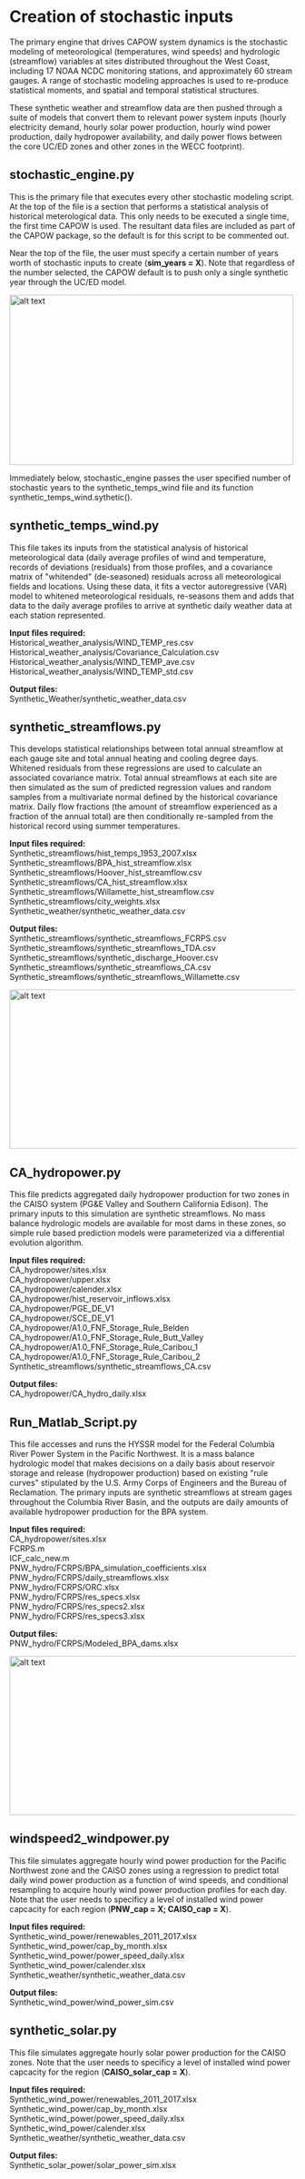 # Creation of stochastic inputs
The primary engine that drives CAPOW system dynamics is the stochastic modeling of meteorological (temperatures, wind speeds) and hydrologic (streamflow) variables at sites distributed throughout the West Coast, including 17 NOAA NCDC monitoring stations, and approximately 60 stream gauges. A range of stochastic modeling approaches is used to re-produce statistical moments, and spatial and temporal statistical structures. 

These synthetic weather and streamflow data are then pushed through a suite of models that convert them to relevant power system inputs (hourly electricity demand, hourly solar power production, hourly wind power production, daily hydropower availability, and daily power flows between the core UC/ED zones and other zones in the WECC footprint).

## stochastic_engine.py
This is the primary file that executes every other stochastic modeling script. At the top of the file is a section that performs a statistical analysis of historical meterological data. This only needs to be executed a single time, the first time CAPOW is used. The resultant data files are included as part of the CAPOW package, so the default is for this script to be commented out. 

Near the top of the file, the user must specify a certain number of years worth of stochastic inputs to create (**sim_years = X**). Note that regardless of the number selected, the CAPOW default is to push only a single synthetic year through the UC/ED model.

<img src="https://github.com/romulus97/CAPOW/blob/master/Images/readme1.png" alt="alt text" width="500" height="300">

Immediately below, stochastic_engine passes the user specified number of stochastic years to the synthetic_temps_wind file and its function synthetic_temps_wind.sythetic().

## synthetic_temps_wind.py
This file takes its inputs from the statistical analysis of historical meteorological data (daily average profiles of wind and temperature, records of deviations (residuals) from those profiles, and a covariance matrix of "whitended" (de-seasoned) residuals across all meteorological fields and locations. Using these data, it fits a vector autoregressive (VAR) model to whitened meteorological residuals, re-seasons them and adds that data to the daily average profiles to arrive at synthetic daily weather data at each station represented.

**Input files required:** <br/>
Historical_weather_analysis/WIND_TEMP_res.csv <br/>
Historical_weather_analysis/Covariance_Calculation.csv <br/>
Historical_weather_analysis/WIND_TEMP_ave.csv <br/>
Historical_weather_analysis/WIND_TEMP_std.csv <br/>

**Output files:** <br/>
Synthetic_Weather/synthetic_weather_data.csv

## synthetic_streamflows.py
This develops statistical relationships between total annual streamflow at each gauge site and total annual heating and cooling degree days. Whitened residuals from these regressions are used to calculate an associated covariance matrix. Total annual streamflows at each site are then simulated as the sum of predicted regression values and random samples from a multivariate normal defined by the historical covariance matrix. Daily flow fractions (the amount of streamflow experienced as a fraction of the annual total) are then conditionally re-sampled from the historical record using summer temperatures. 

**Input files required:** <br/>
Synthetic_streamflows/hist_temps_1953_2007.xlsx <br/>
Synthetic_streamflows/BPA_hist_streamflow.xlsx <br/>
Synthetic_streamflows/Hoover_hist_streamflow.csv <br/>
Synthetic_streamflows/CA_hist_streamflow.xlsx <br/>
Synthetic_streamflows/Willamette_hist_streamflow.csv <br/>
Synthetic_streamflows/city_weights.xlsx <br/>
Synthetic_weather/synthetic_weather_data.csv <br/>

**Output files:** <br/>
Synthetic_streamflows/synthetic_streamflows_FCRPS.csv <br/>
Synthetic_streamflows/synthetic_streamflows_TDA.csv <br/>
Synthetic_streamflows/synthetic_discharge_Hoover.csv <br/>
Synthetic_streamflows/synthetic_streamflows_CA.csv <br/>
Synthetic_streamflows/synthetic_streamflows_Willamette.csv <br/>

<img src="https://github.com/romulus97/CAPOW/blob/master/Images/readme2.png" alt="alt text" width="570" height="280">

## CA_hydropower.py
This file predicts aggregated daily hydropower production for two zones in the CAISO system (PG&E Valley and Southern California Edison). The primary inputs to this simulation are synthetic streamflows. No mass balance hydrologic models are available for most dams in these zones, so simple rule based prediction models were parameterized via a differential evolution algorithm. 

**Input files required:** <br/>
CA_hydropower/sites.xlsx <br/>
CA_hydropower/upper.xlsx <br/>
CA_hydropower/calender.xlsx <br/>
CA_hydropower/hist_reservoir_inflows.xlsx <br/>
CA_hydropower/PGE_DE_V1 <br/>
CA_hydropower/SCE_DE_V1 <br/>
CA_hydropower/A1.0_FNF_Storage_Rule_Belden <br/>
CA_hydropower/A1.0_FNF_Storage_Rule_Butt_Valley <br/>
CA_hydropower/A1.0_FNF_Storage_Rule_Caribou_1 <br/>
CA_hydropower/A1.0_FNF_Storage_Rule_Caribou_2 <br/>
Synthetic_streamflows/synthetic_streamflows_CA.csv <br/>

**Output files:** <br/>
CA_hydropower/CA_hydro_daily.xlsx <br/>

## Run_Matlab_Script.py
This file accesses and runs the HYSSR model for the Federal Columbia River Power System in the Pacific Northwest. It is a mass balance hydrologic model that makes decisions on a daily basis about reservoir storage and release (hydropower production) based on existing "rule curves" stipulated by the U.S. Army Corps of Engineers and the Bureau of Reclamation. The primary inputs are synthetic streamflows at stream gages throughout the Columbia River Basin, and the outputs are daily amounts of available hydropower production for the BPA system. 

**Input files required:** <br/>
CA_hydropower/sites.xlsx <br/>
FCRPS.m <br/>
ICF_calc_new.m <br/>
PNW_hydro/FCRPS/BPA_simulation_coefficients.xlsx <br/>
PNW_hydro/FCRPS/daily_streamflows.xlsx <br/>
PNW_hydro/FCRPS/ORC.xlsx <br/>
PNW_hydro/FCRPS/res_specs.xlsx <br/>
PNW_hydro/FCRPS/res_specs2.xlsx <br/>
PNW_hydro/FCRPS/res_specs3.xlsx <br/>

**Output files:** <br/>
PNW_hydro/FCRPS/Modeled_BPA_dams.xlsx <br/>


<img src="https://github.com/romulus97/CAPOW/blob/master/Images/readme3.png" alt="alt text" width="570" height="280">

## windspeed2_windpower.py
This file simulates aggregate hourly wind power production for the Pacific Northwest zone and the CAISO zones using a regression to predict total daily wind power production as a function of wind speeds, and conditional resampling to acquire hourly wind power production profiles for each day. Note that the user needs to specificy a level of installed wind power capcacity for each region (**PNW_cap = X; CAISO_cap = X**).

**Input files required:**<br/>
Synthetic_wind_power/renewables_2011_2017.xlsx<br/>
Synthetic_wind_power/cap_by_month.xlsx<br/>
Synthetic_wind_power/power_speed_daily.xlsx<br/>
Synthetic_wind_power/calender.xlsx<br/>
Synthetic_weather/synthetic_weather_data.csv<br/>


**Output files:** <br/>
Synthetic_wind_power/wind_power_sim.csv<br/>

## synthetic_solar.py
This file simulates aggregate hourly solar power production for the CAISO zones. Note that the user needs to specificy a level of installed wind power capcacity for the region (**CAISO_solar_cap = X**).

**Input files required:**<br/>
Synthetic_wind_power/renewables_2011_2017.xlsx<br/>
Synthetic_wind_power/cap_by_month.xlsx<br/>
Synthetic_wind_power/power_speed_daily.xlsx<br/>
Synthetic_wind_power/calender.xlsx<br/>
Synthetic_weather/synthetic_weather_data.csv<br/>

**Output files:** <br/>
Synthetic_solar_power/solar_power_sim.xlsx <br/>

